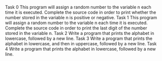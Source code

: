 Task 0 This program will assign a random number to the variable n each time it is executed. Complete the source code in order to print whether the number stored in the variable n is positive or negative.
Task 1 This program will assign a random number to the variable n each time it is executed. Complete the source code in order to print the last digit of the number stored in the variable n.
Task 2 Write a program that prints the alphabet in lowercase, followed by a new line.
Task 3 Write a program that prints the alphabet in lowercase, and then in uppercase, followed by a new line.
Task 4 Write a program that prints the alphabet in lowercase, followed by a new line.
